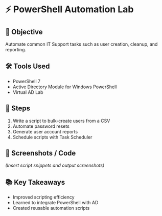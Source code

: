 # ⚡ PowerShell Automation Lab

## 🎯 Objective
Automate common IT Support tasks such as user creation, cleanup, and reporting.

## 🛠 Tools Used
- PowerShell 7
- Active Directory Module for Windows PowerShell
- Virtual AD Lab

## 📝 Steps
1. Write a script to bulk-create users from a CSV
2. Automate password resets
3. Generate user account reports
4. Schedule scripts with Task Scheduler

## 📸 Screenshots / Code
*(Insert script snippets and output screenshots)*

## 📚 Key Takeaways
- Improved scripting efficiency
- Learned to integrate PowerShell with AD
- Created reusable automation scripts
